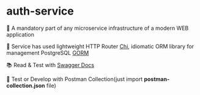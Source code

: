 # auth-service

🍕 A mandatory part of any microservice infrastructure of a modern WEB application

📎 Service has used lightweight HTTP Router [Chi](https://github.com/go-chi/chi), idiomatic ORM library for management PostgreSQL [GORM](https://gorm.io/)

📚 Read & Test with [Swagger Docs](http://localhost:8080/docs/index.html)

🎲 Test or Develop with Postman Collection(just import **postman-collection.json** file)
